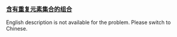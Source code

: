 ### [含有重复元素集合的组合](https://leetcode.com/problems/4sjJUc)

<p>English description is not available for the problem. Please switch to Chinese.</p>
